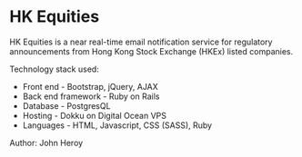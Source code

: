 # HK Equities #

HK Equities is a near real-time email notification service for regulatory announcements from Hong Kong Stock Exchange (HKEx) listed companies.

Technology stack used:

* Front end - Bootstrap, jQuery, AJAX
* Back end framework - Ruby on Rails
* Database - PostgresQL
* Hosting - Dokku on Digital Ocean VPS
* Languages - HTML, Javascript, CSS (SASS), Ruby


Author: John Heroy